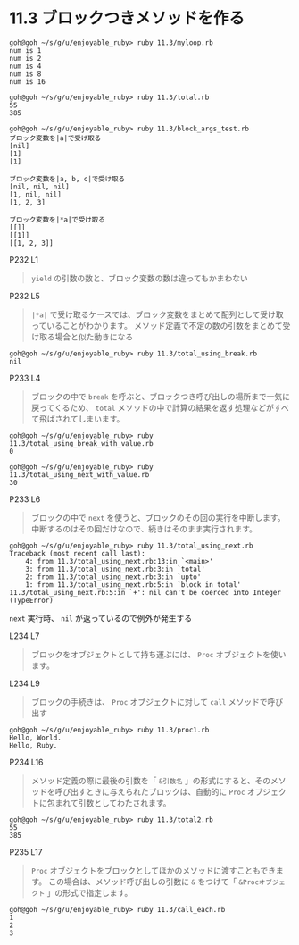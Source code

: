 # 11.3 ブロックつきメソッドを作る

```
goh@goh ~/s/g/u/enjoyable_ruby> ruby 11.3/myloop.rb
num is 1
num is 2
num is 4
num is 8
num is 16
```

```
goh@goh ~/s/g/u/enjoyable_ruby> ruby 11.3/total.rb
55
385
```

```
goh@goh ~/s/g/u/enjoyable_ruby> ruby 11.3/block_args_test.rb
ブロック変数を|a|で受け取る
[nil]
[1]
[1]

ブロック変数を|a, b, c|で受け取る
[nil, nil, nil]
[1, nil, nil]
[1, 2, 3]

ブロック変数を|*a|で受け取る
[[]]
[[1]]
[[1, 2, 3]]

```

P232 L1

> `yield` の引数の数と、ブロック変数の数は違ってもかまわない

P232 L5

> `|*a|` で受け取るケースでは、ブロック変数をまとめて配列として受け取っていることがわかります。
> メソッド定義で不定の数の引数をまとめて受け取る場合と似た動きになる

```
goh@goh ~/s/g/u/enjoyable_ruby> ruby 11.3/total_using_break.rb
nil
```

P233 L4

> ブロックの中で `break` を呼ぶと、ブロックつき呼び出しの場所まで一気に戻ってくるため、 `total` メソッドの中で計算の結果を返す処理などがすべて飛ばされてしまいます。

```
goh@goh ~/s/g/u/enjoyable_ruby> ruby 11.3/total_using_break_with_value.rb
0
```

```
goh@goh ~/s/g/u/enjoyable_ruby> ruby 11.3/total_using_next_with_value.rb
30
```

P233 L6

> ブロックの中で `next` を使うと、ブロックのその回の実行を中断します。
> 中断するのはその回だけなので、続きはそのまま実行されます。

```
goh@goh ~/s/g/u/enjoyable_ruby> ruby 11.3/total_using_next.rb
Traceback (most recent call last):
	4: from 11.3/total_using_next.rb:13:in `<main>'
	3: from 11.3/total_using_next.rb:3:in `total'
	2: from 11.3/total_using_next.rb:3:in `upto'
	1: from 11.3/total_using_next.rb:5:in `block in total'
11.3/total_using_next.rb:5:in `+': nil can't be coerced into Integer (TypeError)
```

`next` 実行時、 `nil` が返っているので例外が発生する

L234 L7

> ブロックをオブジェクトとして持ち運ぶには、 `Proc` オブジェクトを使います。

L234 L9

> ブロックの手続きは、 `Proc` オブジェクトに対して `call` メソッドで呼び出す

```
goh@goh ~/s/g/u/enjoyable_ruby> ruby 11.3/proc1.rb
Hello, World.
Hello, Ruby.
```

P234 L16

> メソッド定義の際に最後の引数を「 `&引数名` 」の形式にすると、そのメソッドを呼び出すときに与えられたブロックは、自動的に `Proc` オブジェクトに包まれて引数としてわたされます。

```
goh@goh ~/s/g/u/enjoyable_ruby> ruby 11.3/total2.rb
55
385
```

P235 L17

> `Proc` オブジェクトをブロックとしてほかのメソッドに渡すこともできます。
> この場合は、メソッド呼び出しの引数に `&` をつけて「 `&Procオブジェクト` 」の形式で指定します。

```
goh@goh ~/s/g/u/enjoyable_ruby> ruby 11.3/call_each.rb
1
2
3
```

